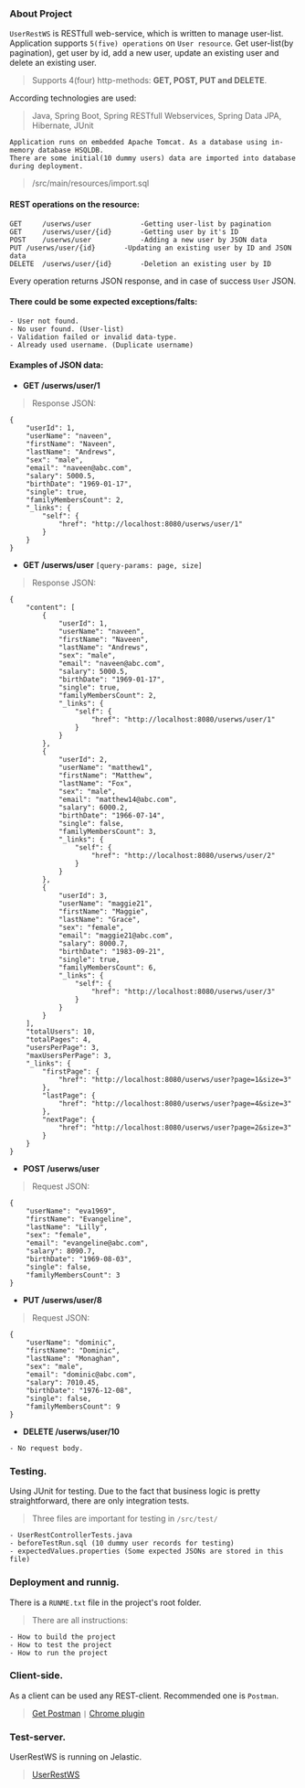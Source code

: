 ### About Project

`UserRestWS` is RESTfull web-service, which is written to manage user-list.
Application supports `5(five) operations` on `User resource`. 
Get user-list(by pagination), get user by id, add a new user, update an existing user and delete an existing user.
> Supports 4(four) http-methods: **GET, POST, PUT and DELETE**.

According technologies are used:
> Java, Spring Boot, Spring RESTfull Webservices, Spring Data JPA, Hibernate, JUnit

```
Application runs on embedded Apache Tomcat. As a database using in-memory database HSQLDB. 
There are some initial(10 dummy users) data are imported into database during deployment.
```
> /src/main/resources/import.sql

#### REST operations on the resource:
```
GET 	/userws/user 			-Getting user-list by pagination
GET 	/userws/user/{id}		-Getting user by it's ID
POST 	/userws/user 			-Adding a new user by JSON data
PUT	/userws/user/{id} 		-Updating an existing user by ID and JSON data
DELETE 	/userws/user/{id} 		-Deletion an existing user by ID
```

Every operation returns JSON response, and in case of success `User` JSON. 
#### There could be some expected exceptions/falts:
```
- User not found.
- No user found. (User-list)
- Validation failed or invalid data-type.
- Already used username. (Duplicate username)
```

#### Examples of JSON data:

* **GET /userws/user/1**
> Response JSON:
```
{
    "userId": 1,
    "userName": "naveen",
    "firstName": "Naveen",
    "lastName": "Andrews",
    "sex": "male",
    "email": "naveen@abc.com",
    "salary": 5000.5,
    "birthDate": "1969-01-17",
    "single": true,
    "familyMembersCount": 2,
    "_links": {
        "self": {
            "href": "http://localhost:8080/userws/user/1"
        }
    }
}
```

* **GET /userws/user** `[query-params: page, size]`
> Response JSON:
```
{
    "content": [
        {
            "userId": 1,
            "userName": "naveen",
            "firstName": "Naveen",
            "lastName": "Andrews",
            "sex": "male",
            "email": "naveen@abc.com",
            "salary": 5000.5,
            "birthDate": "1969-01-17",
            "single": true,
            "familyMembersCount": 2,
            "_links": {
                "self": {
                    "href": "http://localhost:8080/userws/user/1"
                }
            }
        },
        {
            "userId": 2,
            "userName": "matthew1",
            "firstName": "Matthew",
            "lastName": "Fox",
            "sex": "male",
            "email": "matthew14@abc.com",
            "salary": 6000.2,
            "birthDate": "1966-07-14",
            "single": false,
            "familyMembersCount": 3,
            "_links": {
                "self": {
                    "href": "http://localhost:8080/userws/user/2"
                }
            }
        },
        {
            "userId": 3,
            "userName": "maggie21",
            "firstName": "Maggie",
            "lastName": "Grace",
            "sex": "female",
            "email": "maggie21@abc.com",
            "salary": 8000.7,
            "birthDate": "1983-09-21",
            "single": true,
            "familyMembersCount": 6,
            "_links": {
                "self": {
                    "href": "http://localhost:8080/userws/user/3"
                }
            }
        }
    ],
    "totalUsers": 10,
    "totalPages": 4,
    "usersPerPage": 3,
    "maxUsersPerPage": 3,
    "_links": {
        "firstPage": {
            "href": "http://localhost:8080/userws/user?page=1&size=3"
        },
        "lastPage": {
            "href": "http://localhost:8080/userws/user?page=4&size=3"
        },
        "nextPage": {
            "href": "http://localhost:8080/userws/user?page=2&size=3"
        }
    }
}
```

* **POST /userws/user**
> Request JSON:
```
{
    "userName": "eva1969",
    "firstName": "Evangeline",
    "lastName": "Lilly",
    "sex": "female",
    "email": "evangeline@abc.com",
    "salary": 8090.7,
    "birthDate": "1969-08-03",
    "single": false,
    "familyMembersCount": 3
}
```

* **PUT /userws/user/8**
> Request JSON:
```
{
    "userName": "dominic",
    "firstName": "Dominic",
    "lastName": "Monaghan",
    "sex": "male",
    "email": "dominic@abc.com",
    "salary": 7010.45,
    "birthDate": "1976-12-08",
    "single": false,
    "familyMembersCount": 9
}
```

* **DELETE /userws/user/10**
```
- No request body. 
```


### Testing.
Using JUnit for testing. Due to the fact that business logic is pretty straightforward, there are only integration tests.
> Three files are important for testing in `/src/test/`
```
- UserRestControllerTests.java
- beforeTestRun.sql (10 dummy user records for testing)
- expectedValues.properties (Some expected JSONs are stored in this file)
```

### Deployment and runnig.
There is a `RUNME.txt` file in the project's root folder. 
> There are all instructions:
```
- How to build the project
- How to test the project
- How to run the project
```


### Client-side.
As a client can be used any REST-client. Recommended one is `Postman`. 
> [Get Postman](https://www.getpostman.com/) ``|``
> [Chrome plugin](https://chrome.google.com/webstore/detail/postman/fhbjgbiflinjbdggehcddcbncdddomop) 


### Test-server.
UserRestWS is running on Jelastic.
> [UserRestWS](http://env-3412982.jelastic.regruhosting.ru/userws/user)




